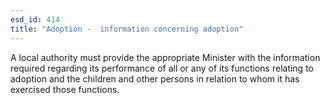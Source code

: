 ```yaml
---
esd_id: 414
title: "Adoption -  information concerning adoption"
---
```


A local authority must provide the appropriate Minister with the information required regarding its performance of all or any of its functions relating to adoption and the children and other persons in relation to whom it has exercised those functions.


